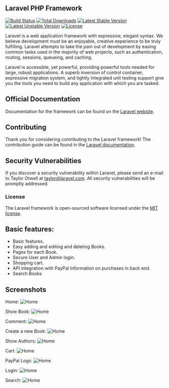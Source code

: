 ## Laravel PHP Framework

[![Build Status](https://travis-ci.org/laravel/framework.svg)](https://travis-ci.org/laravel/framework)
[![Total Downloads](https://poser.pugx.org/laravel/framework/d/total.svg)](https://packagist.org/packages/laravel/framework)
[![Latest Stable Version](https://poser.pugx.org/laravel/framework/v/stable.svg)](https://packagist.org/packages/laravel/framework)
[![Latest Unstable Version](https://poser.pugx.org/laravel/framework/v/unstable.svg)](https://packagist.org/packages/laravel/framework)
[![License](https://poser.pugx.org/laravel/framework/license.svg)](https://packagist.org/packages/laravel/framework)
	


Laravel is a web application framework with expressive, elegant syntax. We believe development must be an enjoyable, creative experience to be truly fulfilling. Laravel attempts to take the pain out of development by easing common tasks used in the majority of web projects, such as authentication, routing, sessions, queueing, and caching.

Laravel is accessible, yet powerful, providing powerful tools needed for large, robust applications. A superb inversion of control container, expressive migration system, and tightly integrated unit testing support give you the tools you need to build any application with which you are tasked.

## Official Documentation

Documentation for the framework can be found on the [Laravel website](http://laravel.com/docs).

## Contributing

Thank you for considering contributing to the Laravel framework! The contribution guide can be found in the [Laravel documentation](http://laravel.com/docs/contributions).

## Security Vulnerabilities

If you discover a security vulnerability within Laravel, please send an e-mail to Taylor Otwell at taylor@laravel.com. All security vulnerabilities will be promptly addressed.

### License

The Laravel framework is open-sourced software licensed under the [MIT license](http://opensource.org/licenses/MIT).


## Basic features:

*   Basic features.
*	Easy adding and editing and deleting Books.
*	Pages for each Book.
*	Secure User and Admin login. 
*	Shopping cart.
*	API integration with PayPal Information on purchases in back end.
*	Search Books

## Screenshots
Home:
	![Home](https://raw.githubusercontent.com/dzheyhan/Small-store-for-books-with-Laravel-5.1/master/public/images/GitHubImage/Home.jpg)
	
Show Book:
	![Home](https://raw.githubusercontent.com/dzheyhan/Small-store-for-books-with-Laravel-5.1/master/public/images/GitHubImage/Show%20Book.jpg)
	
Comment:
	![Home](https://raw.githubusercontent.com/dzheyhan/Small-store-for-books-with-Laravel-5.1/master/public/images/GitHubImage/Komment.jpg)
	
Create a new Book:
	![Home](https://raw.githubusercontent.com/dzheyhan/Small-store-for-books-with-Laravel-5.1/master/public/images/GitHubImage/Create%20a%20new%20Book.jpg)
	
Show Authors:
	![Home](https://raw.githubusercontent.com/dzheyhan/Small-store-for-books-with-Laravel-5.1/master/public/images/GitHubImage/Authors.jpg)
	
Cart:
	![Home](https://raw.githubusercontent.com/dzheyhan/Small-store-for-books-with-Laravel-5.1/master/public/images/GitHubImage/Cart.jpg)
	
PayPal Logs:
	![Home](https://raw.githubusercontent.com/dzheyhan/Small-store-for-books-with-Laravel-5.1/master/public/images/GitHubImage/PayPalLogs.jpg)
	
Login:
	![Home](https://raw.githubusercontent.com/dzheyhan/Small-store-for-books-with-Laravel-5.1/master/public/images/GitHubImage/Login.jpg)
	
Search:
	![Home](https://raw.githubusercontent.com/dzheyhan/Small-store-for-books-with-Laravel-5.1/master/public/images/GitHubImage/Search.jpg)
	
